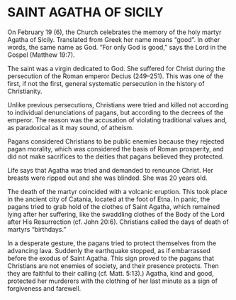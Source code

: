 # SAINT AGATHA OF SICILY

On February 19 (6), the Church celebrates the memory of the holy martyr Agatha of Sicily. Translated from Greek her name means “good”. In other words, the same name as God. “For only God is good,” says the Lord in the Gospel (Matthew 19:7).

The saint was a virgin dedicated to God. She suffered for Christ during the persecution of the Roman emperor Decius (249–251). This was one of the first, if not the first, general systematic persecution in the history of Christianity.

Unlike previous persecutions, Christians were tried and killed not according to individual denunciations of pagans, but according to the decrees of the emperor. The reason was the accusation of violating traditional values ​​and, as paradoxical as it may sound, of atheism.

Pagans considered Christians to be public enemies because they rejected pagan morality, which was considered the basis of Roman prosperity, and did not make sacrifices to the deities that pagans believed they protected.

Life says that Agatha was tried and demanded to renounce Christ. Her breasts were ripped out and she was blinded. She was 20 years old.

The death of the martyr coincided with a volcanic eruption. This took place in the ancient city of Catania, located at the foot of Etna. In panic, the pagans tried to grab hold of the clothes of Saint Agatha, which remained lying after her suffering, like the swaddling clothes of the Body of the Lord after His Resurrection (cf. John 20:6). Christians called the days of death of martyrs “birthdays.”

In a desperate gesture, the pagans tried to protect themselves from the advancing lava. Suddenly the earthquake stopped, as if embarrassed before the exodus of Saint Agatha. This sign proved to the pagans that Christians are not enemies of society, and their presence protects. Then they are faithful to their calling (cf. Matt. 5:13).) Agatha, kind and good, protected her murderers with the clothing of her last minute as a sign of forgiveness and farewell.
